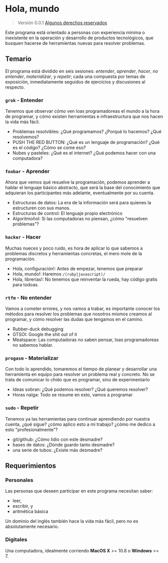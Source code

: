 # Hola, mundo

> Versión 0.0.1
> [Algunos derechos reservados](/LICENSE.md)


Este programa está orientado a personas con experiencia mínima o inexistente en la operación y desarrollo de productos tecnológicos, que busquen hacerse de herramientas nuevas para resolver problemas. 

## Temario
El programa está dividido en seis sesiones: *entender*, *aprender*, *hacer*, *no entender*, *materializar*, y *repetir*; cada una compuesta por temas de exposición, inmediatamente seguidos de ejercicios y discusiones al respecto.

### `grok` - Entender

Tenemos que observar cómo ven loas programadoreas el mundo a la hora de programar, y cómo existen herramientas e infraestructura que nos hacen la vida más fácil.

* Problemas resolvibles: ¿Qué programamos? ¿Porqué lo hacemos? ¿Qué resolvemos?
* PUSH THE RED BUTTON: ¿Qué es un lenguaje de programación? ¿Qué es el *código*? ¿Cómo se come eso?
* Nubes y pasteles: ¿Qué es el internet? ¿Qué podemos hacer con una computadora?

### `foobar` - Aprender

Ahora que vemos qué resuelve la programación, podemos aprender a hablar el lenguaje básico abstracto, que será la base del conocimiento que adquieran los participantes más adelante, eventualmente por su cuenta.

* Estructuras de datos: La era de la información será para quienes la estructuren con sus manos.
* Estructuras de control: El lenguaje propio electrónico
* Algoritmoñol: Si las computadoras no piensan, ¿cómo "resuelven problemas"?

### `hacker` - Hacer

Muchas nueces y poco ruido, es hora de aplicar lo que sabemos a problemas discretos y herramientas concretas, el mero mole de la programación.

* Hola, configuración!: Antes de empezar, tenemos que preparar 
* Hola, mundo!: Haremos `/(ruby|javascript)/`
* Hola, librerías!: No tenemos que reinventar la rueda, hay código gratis para todoas.

### `rtfm` - No entender

Vamos a cometer errores, y nos vamos a trabar, es importante conocer los métodos para resolver los problemas que nosotros mismos creamos al programar, y cómo resolver las dudas que tengamos en el camino.

* Rubber-duck debugging
* GTSOI: Google the shit out of it
* Meatspace: Las computadoras no saben pensar, loas programadoreas no sabemos hablar.

### `progasm` - Materializar

Con todo lo aprendido, tomaremos el tiempo de planear y desarrollar una herramienta en equipo para resolver un problema real y concreto. No se trata de comunicar lo chido que es programar, sino de experimentarlo

* Ideas sobran: ¿Qué podemos resolver? ¿Qué queremos resolver?
* Horas nalga: Todo se resume en esto, vamos a programar

### `sudo` - Repetir

Tenemos ya las herramientas para continuar aprendiendo por nuestra cuenta, ¿qué sigue? ¿cómo aplico esto a mi trabajo? ¿cómo me dedico a esto "profesionalmente"?

* git/github: ¿Cómo lidio con este desmadre?
* bases de datos: ¿Dónde guardo tanto desmadre?
* una serie de tubos: ¿Existe más desmadre?


## Requerimientos

### Personales
Las personas que deseen participar en este programa necesitan saber:

* leer,
* escribir, y
* aritmética básica

Un dominio del inglés también hace la vida más fácil, pero no es absolutamente necesario.

### Digitales

Una computadora, idealmente corriendo **MacOS X** >= 10.8 o **Windows** >= 7.
